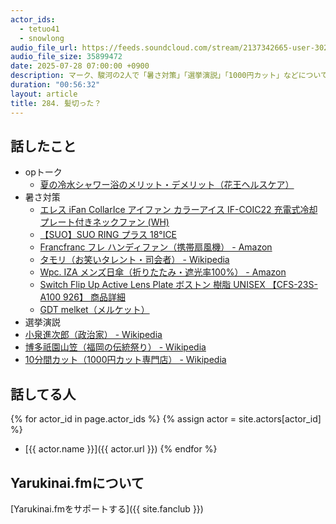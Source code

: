 ```yaml
---
actor_ids:
  - tetuo41
  - snowlong
audio_file_url: https://feeds.soundcloud.com/stream/2137342665-user-302747142-yarukinai-284-2025_07_28.mp3
audio_file_size: 35899472
date: 2025-07-28 07:00:00 +0900
description: マーク、駿河の2人で「暑さ対策」「選挙演説」「1000円カット」などについて話しました。
duration: "00:56:32"
layout: article
title: 284. 髪切った？
---
```


## 話したこと
- opトーク
  - [夏の冷水シャワー浴のメリット・デメリット（花王ヘルスケア）](https://www.kao.co.jp/health-care/summer/003/)
- 暑さ対策
  - [エレス iFan CollarIce アイファン カラーアイス IF-COIC22 充電式冷却プレート付きネックファン (WH)](https://amzn.to/4ojlwPM)
  - [【SUO】SUO RING プラス 18°ICE](https://amzn.to/4lJ3HYr)
  - [Francfranc フレ ハンディファン（携帯扇風機） - Amazon](https://www.amazon.co.jp/dp/B0DZH2YSQ8)
  - [タモリ（お笑いタレント・司会者） - Wikipedia](https://ja.wikipedia.org/wiki/タモリ)
  - [Wpc. IZA メンズ日傘（折りたたみ・遮光率100%） - Amazon](https://www.amazon.co.jp/dp/B0BQQRLJJY)
  - [Switch Flip Up Active Lens Plate ボストン 樹脂 UNISEX 【CFS-23S-A100 926】 商品詳細](https://www.jins.com/jp/item/CFS-23S-A100.html?related=2&item_code=MUF-23S-099)
  - [GDT melket（メルケット）](https://www.yodobashi.com/product/100000001009240817/)
- 選挙演説
- [小泉進次郎（政治家） - Wikipedia](https://ja.wikipedia.org/wiki/小泉進次郎)
- [博多祇園山笠（福岡の伝統祭り） - Wikipedia](https://ja.wikipedia.org/wiki/博多祇園山笠)
- [10分間カット（1000円カット専門店） - Wikipedia](https://ja.wikipedia.org/wiki/10分間カット)

## 話してる人
{% for actor_id in page.actor_ids %}
  {% assign actor = site.actors[actor_id] %}
- [{{ actor.name }}]({{ actor.url }})
{% endfor %}

## Yarukinai.fmについて
[Yarukinai.fmをサポートする]({{ site.fanclub }})
